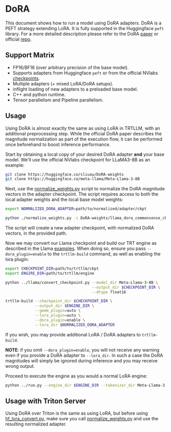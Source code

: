 # DoRA

This document shows how to run a model using DoRA adapters.
DoRA is a PEFT strategy extending LoRA. It is fully supported in the Huggingface `peft` library. For a more detailed description please refer to the DoRA [paper](https://arxiv.org/abs/2402.09353) or official [repo](https://github.com/NVlabs/DoRA).

## Support Matrix
  * FP16/BF16 (over arbitrary precision of the base model).
  * Supports adapters from Huggingface `peft` or from the official NVlabs [checkpoints](https://huggingface.co/sliuau/DoRA-weights).
  * Multiple adapters (+ mixed LoRA/DoRA setups).
  * inflight loading of new adapters to a preloaded base model.
  * C++ and python runtime.
  * Tensor parallelism and Pipeline parallelism.

## Usage
Using DoRA is almost exactly the same as using LoRA in TRTLLM, with an additional preprocessing step.
While the official DoRA paper describes the magnitude normalization as part of the execution flow, it can be performed once beforehand to boost inference performance.

Start by obtaining a local copy of your desired DoRA adapter **and** your base model. We'll use the official NVlabs checkpoint for LLaMA3-8B as an example:

``` bash
git clone https://huggingface.co/sliuau/DoRA-weights
git clone https://huggingface.co/meta-llama/Meta-Llama-3-8B
```

Next, use the [normalize_weights.py](./normalize_weights.py) script to normalize the DoRA magnitude vectors in the adapter checkpoint.
The script requires access to both the local adapter weights and the local base model weights:

``` bash
export NORMALIZED_DORA_ADAPTER=path/to/normalized/adapter/ckpt

python ./normalize_weights.py -i DoRA-weights/llama_dora_commonsense_checkpoints/LLama3-8B/dora_r32 -b Meta-Llama-3-8B -o $NORMALIZED_DORA_ADAPTER
```

The script will create a new adapter checkpoint, with normalized DoRA vectors, in the provided path.

Now we may convert our Llama checkpoint and build our TRT engine as described in the Llama [examples](../llama/README.md). When doing so, ensure you pass `--dora_plugin=enable` to the `trtllm-build` command, as well as enabling the lora plugin:

``` bash
export CHECKPOINT_DIR=path/to/trtllm/ckpt
export ENGIRE_DIR=path/to/trtllm/engine

python ../llama/convert_checkpoint.py --model_dir Meta-Llama-3-8B \
                                      --output_dir $CHECKPOINT_DIR \
                                      --dtype float16

trtllm-build --checkpoint_dir $CHECKPOINT_DIR \
             --output_dir $ENGINE_DIR \
             --gemm_plugin=auto \
             --lora_plugin=auto \
             --dora_plugin=enable \
             --lora_dir $NORMALIZED_DORA_ADAPTER
```

If you wish, you may provide additional LoRA / DoRA adapters to `trtllm-build`.

**NOTE**: if you omit `--dora_plugin=enable`, you will not receive any warning even if you provide a DoRA adapter to `--lora_dir`. In such a case the DoRA magnitudes will simply be ignored during inference and you may receive wrong output.

Proceed to execute the engine as you would a normal LoRA engine:

``` bash
python ../run.py --engine_dir $ENGINE_DIR --tokenizer_dir Meta-Llama-3-8B --lora_task_uids 0 --max_output_len 32 --input_text ...
```

## Usage with Triton Server
Using DoRA over Triton is the same as using LoRA, but before using [hf_lora_convert.py](../hf_lora_convert.py), make sure you call [normalize_weights.py](./normalize_weights.py) and use the resulting normalized adapter.
